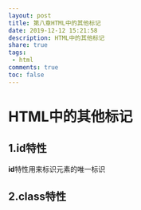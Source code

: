 ```yaml
---
layout: post
title: 第八章HTML中的其他标记
date: 2019-12-12 15:21:58
description: HTML中的其他标记
share: true
tags:
 - html
comments: true
toc: false
---
```


# HTML中的其他标记  

## 1.id特性

**id**特性用来标识元素的唯一标识

## 2.class特性

